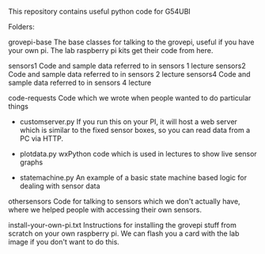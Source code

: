 This repository contains useful python code for G54UBI

Folders:

grovepi-base                The base classes for talking to the grovepi, 
                            useful if you have your own pi. The lab raspberry pi
                            kits get their code from here.
 
sensors1                    Code and sample data referred to in sensors 1 lecture
sensors2                    Code and sample data referred to in sensors 2 lecture
sensors4                    Code and sample data referred to in sensors 4 lecture

code-requests               Code which we wrote when people wanted to do particular things
-   customserver.py             If you run this on your PI, it will host a web server which 
                                is similar to the fixed sensor boxes, so you can read data from a PC via HTTP.
                                
-   plotdata.py                 wxPython code which is used in lectures to show live sensor graphs

-   statemachine.py             An example of a basic state machine based logic for dealing with sensor data                            

othersensors                Code for talking to sensors which we don't actually have, 
                            where we helped people with accessing their own sensors.

install-your-own-pi.txt     Instructions for installing the grovepi stuff from scratch 
                            on your own raspberry pi. We can flash you a card with the lab
                            image if you don't want to do this.

                            